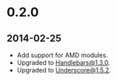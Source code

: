 # 0.2.0
## 2014-02-25
* Add support for AMD modules.
* Upgraded to Handlebars@1.3.0.
* Upgraded to Underscore@1.5.2.
